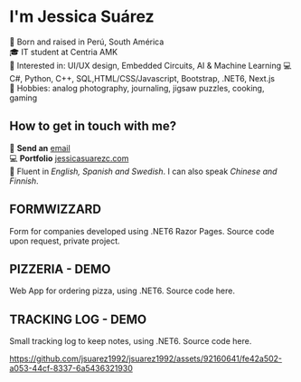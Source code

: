 # I'm Jessica Suárez

👩 Born and raised in Perú, South América  
🎓 IT student at Centria AMK  
🚀 Interested in: UI/UX design, Embedded Circuits, AI & Machine Learning
💻 C#,  Python, C++, SQL,HTML/CSS/Javascript, Bootstrap, .NET6, Next.js  
💬 Hobbies: analog photography, journaling, jigsaw puzzles, cooking, gaming  

## How to get in touch with me?

📧 **Send an** [email](mailto:suarez.jessica1992@gmail.com)  
💻 **Portfolio** [jessicasuarezc.com](http://jessicasuarezc.com/)  
💬 Fluent in _English, Spanish and Swedish_. I can also speak _Chinese and Finnish_.  

## FORMWIZZARD

Form for companies developed using .NET6 Razor Pages. Source code upon request, private project.

## PIZZERIA - DEMO

Web App for ordering pizza, using .NET6. Source code here.

## TRACKING LOG - DEMO

Small tracking log to keep notes, using .NET6. Source code here.

https://github.com/jsuarez1992/jsuarez1992/assets/92160641/fe42a502-a053-44cf-8337-6a5436321930







